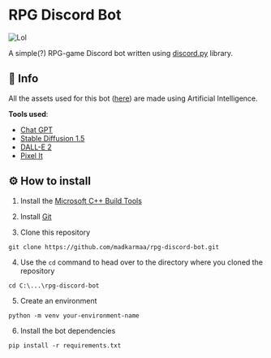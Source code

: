 # RPG Discord Bot

![Lol](https://img.shields.io/badge/Status-In%20development-critical?style=for-the-badge&logo=discord&logoColor=critical)

A simple(?) RPG-game Discord bot written using [discord.py][dpy] library.

## 📢 Info

All the assets used for this bot ([here][assets]) are made using Artificial Intelligence.

**Tools used**:

- [Chat GPT][chat-gpt]
- [Stable Diffusion 1.5][stable-diffusion]
- [DALL-E 2][dall-e]
- [Pixel It][pixelit]

## ⚙️ How to install

1. Install the [Microsoft C++ Build Tools][vstools]

2. Install [Git][git]

3. Clone this repository

```
git clone https://github.com/madkarmaa/rpg-discord-bot.git
```

4. Use the `cd` command to head over to the directory where you cloned the repository

```
cd C:\...\rpg-discord-bot
```

5. Create an environment

```
python -m venv your-environment-name
```

6. Install the bot dependencies

```
pip install -r requirements.txt
```

[vstools]: https://visualstudio.microsoft.com/visual-cpp-build-tools/
[git]: https://git-scm.com/downloads
[assets]: ./assets/
[stable-diffusion]: https://playgroundai.com/
[dall-e]: https://labs.openai.com/
[pixelit]: https://giventofly.github.io/pixelit/
[chat-gpt]: https://chat.openai.com/chat/
[dpy]: https://github.com/Rapptz/discord.py
